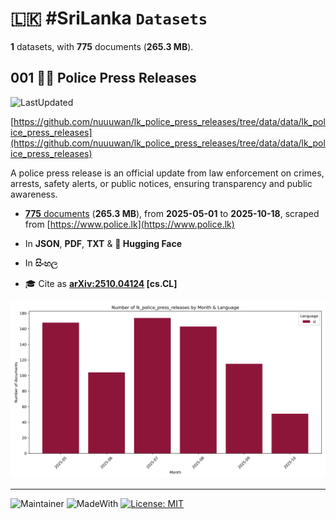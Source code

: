 # 🇱🇰 #SriLanka `Datasets`

**1** datasets, with **775** documents (**265.3 MB**).

## 001 👮‍♂️ Police Press Releases

![LastUpdated](https://img.shields.io/badge/last_updated-2025--10--17_22:22:25-green)

[https://github.com/nuuuwan/lk_police_press_releases/tree/data/data/lk_police_press_releases](https://github.com/nuuuwan/lk_police_press_releases/tree/data/data/lk_police_press_releases)

A police press release is an official update from law enforcement on crimes, arrests, safety alerts, or public notices, ensuring transparency and public awareness.

- [**775** documents](https://github.com/nuuuwan/lk_police_press_releases/tree/data/data/lk_police_press_releases) (**265.3 MB**), from **2025-05-01** to **2025-10-18**, scraped from [https://www.police.lk](https://www.police.lk)

- In **JSON**, **PDF**, **TXT** & **🤗 Hugging Face**

- In **සිංහල**

- 🎓 Cite as **[arXiv:2510.04124](https://arxiv.org/abs/2510.04124) [cs.CL]**

![Chart](https://raw.githubusercontent.com/nuuuwan/lk_police_press_releases/refs/heads/data/data/lk_police_press_releases/docs_by_month_and_lang.png)

---

![Maintainer](https://img.shields.io/badge/maintainer-nuuuwan-red)
![MadeWith](https://img.shields.io/badge/made_with-python-blue)
[![License: MIT](https://img.shields.io/badge/License-MIT-yellow.svg)](https://opensource.org/licenses/MIT)
